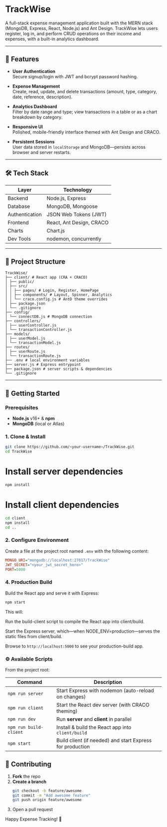 # TrackWise

A full-stack expense management application built with the MERN stack (MongoDB, Express, React, Node.js) and Ant Design. TrackWise lets users register, log in, and perform CRUD operations on their income and expenses, with a built-in analytics dashboard.

---

## 🚀 Features

- **User Authentication**  
  Secure signup/login with JWT and bcrypt password hashing.

- **Expense Management**  
  Create, read, update, and delete transactions (amount, type, category, date, reference, description).

- **Analytics Dashboard**  
  Filter by date range and type; view transactions in a table or as a chart breakdown by category.

- **Responsive UI**  
  Polished, mobile-friendly interface themed with Ant Design and CRACO.

- **Persistent Sessions**  
  User data stored in `localStorage` and MongoDB—persists across browser and server restarts.

---

## 🛠️ Tech Stack

| Layer       | Technology                 |
| ----------- | -------------------------- |
| Backend     | Node.js, Express           |
| Database    | MongoDB, Mongoose          |
| Authentication | JSON Web Tokens (JWT)  |
| Frontend    | React, Ant Design, CRACO   |
| Charts      | Chart.js                   |
| Dev Tools   | nodemon, concurrently      |

---

## 📁 Project Structure
```
TrackWise/
├── client/ # React app (CRA + CRACO)
│ ├── public/
│ ├── src/
│ │ ├── pages/ # Login, Register, HomePage
│ │ ├── components/ # Layout, Spinner, Analytics
│ │ └── craco.config.js # AntD theme overrides
│ ├── package.json
│ └── .gitignore
├── config/
│ └── connectDB.js # MongoDB connection
├── controllers/
│ ├── userController.js
│ └── transactionController.js
├── models/
│ ├── userModel.js
│ └── transactionModel.js
├── routes/
│ ├── userRoute.js
│ └── transactionRoute.js
├── .env # local environment variables
├── server.js # Express entrypoint
├── package.json # server scripts & dependencies
└── .gitignore
```




---

## 🔧 Getting Started

### Prerequisites

- **Node.js** v16+ & **npm**  
- **MongoDB** (local or Atlas)

### 1. Clone & Install

```bash
git clone https://github.com/<your-username>/TrackWise.git
cd TrackWise
```

# Install server dependencies

```bash
npm install
```



# Install client dependencies
```bash
cd client
npm install
cd ..
```

### 2. Configure Environment

Create a file at the project root named `.env` with the following content:

```ini
MONGO_URI="mongodb://localhost:27017/TrackWise"
JWT_SECRET="<your_jwt_secret_here>"
PORT=5000
```

### 4. Production Build

Build the React app and serve it with Express:

```bash
npm start
```
This will:

Run the build-client script to compile the React app into client/build.

Start the Express server, which—when NODE_ENV=production—serves the static files from client/build.

Browse to `http://localhost:5000` to see your production-build app.


### ⚙️ Available Scripts

From the project root:

| Command               | Description                                                   |
| --------------------- | ------------------------------------------------------------- |
| `npm run server`      | Start Express with nodemon (auto-reload on changes)          |
| `npm run client`      | Start the React dev server (with CRACO theming)              |
| `npm run dev`         | Run **server** and **client** in parallel                     |
| `npm run build-client`| Install & build the React app into `client/build`             |
| `npm start`           | Build client (if needed) and start Express for production     |


## 🤝 Contributing

1. **Fork** the repo  
2. **Create a branch**  
   ```bash
   git checkout -b feature/awesome
   git commit -m "Add awesome feature"
   git push origin feature/awesome
   ```
3. Open a pull request


Happy Expense Tracking! 🚀

